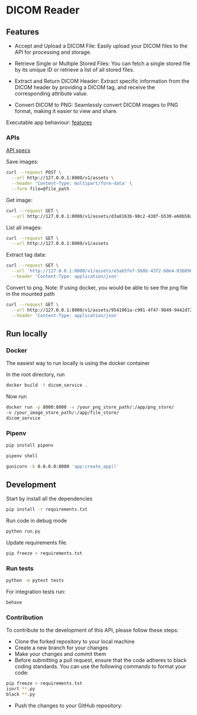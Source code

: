 # DICOM Reader

## Features

* Accept and Upload a DICOM File: Easily upload your DICOM files to the API for processing and storage.

* Retrieve Single or Multiple Stored Files: You can fetch a single stored file by its unique ID or retrieve a list of all stored files.

* Extract and Return DICOM Header: Extract specific information from the DICOM header by providing a DICOM tag, and receive the corresponding attribute value.

* Convert DICOM to PNG: Seamlessly convert DICOM images to PNG format, making it easier to view and share.

Executable app behaviour: [features](./features/api.feature)

### APIs

[API specs](./api_spec.yml)


Save images:

```bash
curl --request POST \
  --url http://127.0.0.1:8000/v1/assets \
  --header 'Content-Type: multipart/form-data' \
  --form file=@file_path
```

Get image:

```bash
curl --request GET \
  --url http://127.0.0.1:8000/v1/assets/d3a8163b-90c2-438f-b530-e68b58a16170
```

List all images:

```bash
curl --request GET \
  --url http://127.0.0.1:8000/v1/assets
```

Extract tag data:

```bash
curl --request GET \
  --url 'http://127.0.0.1:8000/v1/assets/e5ab5fef-560b-43f2-b0e4-03b8968fd5ac/extract?tag=0010%2C0010' \
  --header 'Content-Type: application/json'
```

Convert to png. Note: If using docker, you would be able to see the png file in the mounted path

```bash
curl --request GET \
  --url http://127.0.0.1:8000/v1/assets/9541961a-c991-4f47-9849-9442d72e93aa/convert \
  --header 'Content-Type: application/json'
```

## Run locally

### Docker

The easiest way to run locally is using the docker container

In the root directory, run

```bash
docker build -t dicom_service .
```

Now run

```bash
docker run -p 8000:8000 -v /your_png_store_path/:/app/png_store/ 
-v /your_image_store_path/:/app/file_store/ 
dicom_service
```

### Pipenv

```bash
pip install pipenv
```

```bash
pipenv shell
```

```bash
gunicorn -b 0.0.0.0:8000 'app:create_app()'
```

## Development

Start by install all the dependencies

```bash
pip install -r requirements.txt 
```

Run code in debug mode

```bash
python run.py
```

Update requirements file.

```bash
pip freeze > requirements.txt
```

### Run tests

```bash
python -m pytest tests
```

For integration tests run:

```bash
behave
```

### Contribution

To contribute to the development of this API, please follow these steps:

* Clone the forked repository to your local machine
* Create a new branch for your changes
* Make your changes and commit them
* Before submitting a pull request, ensure that the code adheres to black coding standards. You can use the following commands to format your code:

```bash
pip freeze > requirements.txt
isort **.py
black **.py
```

* Push the changes to your GitHub repository:
